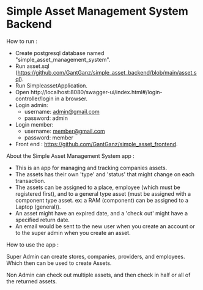 # Simple Asset Management System Backend

How to run :
- Create postgresql database named "simple_asset_management_system".
- Run asset.sql (https://github.com/GantGanz/simple_asset_backend/blob/main/asset.sql).
- Run SimpleassetApplication.
- Open http://localhost:8080/swagger-ui/index.html#/login-controller/login in a browser.
- Login admin:
  + username: admin@gmail.com
  + password: admin
- Login member:
  + username: member@gmail.com
  + password: member
- Front end : https://github.com/GantGanz/simple_asset_frontend.


About the Simple Asset Management System app :
- This is an app for managing and tracking companies assets.
- The assets has their own 'type' and 'status' that might change on each transaction. 
- The assets can be assigned to a place, employee (which must be registered first), and to a general type asset (must be assigned with a component type asset. ex: a RAM (component) can be assigned to a Laptop (general)). 
- An asset might have an expired date, and a 'check out' might have a specified return date. 
- An email would be sent to the new user when you create an account or to the super admin when you create an asset. 

How to use the app :

Super Admin can create stores, companies, providers, and employees. Which then can be used to create Assets.

Non Admin can check out multiple assets, and then check in half or all of the returned assets.

